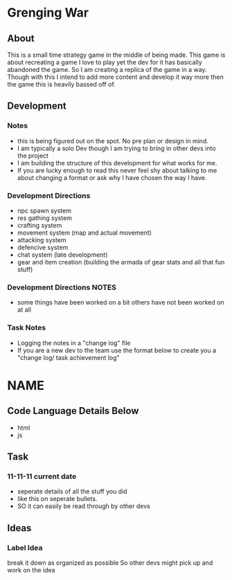 # Grenging War

## About

This is a small time strategy game in the middle of being made. This game is about recreating a game I love to play yet the dev for it has basically abandoned the game. So I am creating a replica of the game in a way. Though with this I intend to add more content and develop it way more then the game this is heavily bassed off of. 

## Development

### Notes
- this is being figured out on the spot. No pre plan or design in mind.
- I am typically a solo Dev though I am trying to bring in other devs into the project
- I am building the structure of this development for what works for me. 
- If you are lucky enough to read this never feel shy about talking to me about changing a format or ask why I have chosen the way I have.


### Development Directions
- npc spawn system 
- res gathing system 
- crafting system 
- movement system (map and actual movement)
- attacking system 
- defencive system 
- chat system (late development)
- gear and item creation (building the armada of gear stats and all that fun stuff)

### Development Directions NOTES
- some things have been worked on a bit others have not been worked on at all 

### Task Notes 
- Logging the notes in a "change log" file 
- If you are a new dev to the team use the format below to create you a "change log/ task achievement log" 


# NAME 

## Code Language Details Below 
- html 
- js 

## Task 

### 11-11-11 current date 
- seperate details of all the stuff you did 
- like this on seperate bullets.
- SO it can easily be read through by other devs

## Ideas

### Label Idea 
break it down as organized as possible So other devs might pick up and work on the idea 
